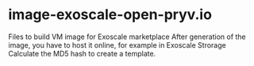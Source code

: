 # image-exoscale-open-pryv.io
Files to build VM image for Exoscale marketplace
After generation of the image, you have to host it online, for example in Exoscale Strorage
Calculate the MD5 hash to create a template.
